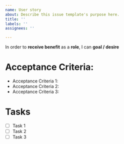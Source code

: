 ```yaml
---
name: User story
about: Describe this issue template's purpose here.
title: ''
labels: ''
assignees: ''

---
```


In order to **receive benefit** as a **role**, I can **goal / desire**

# Acceptance Criteria:

 - Acceptance Criteria 1:
 - Acceptance Criteria 2:
 - Acceptance Criteria 3:

# Tasks

- [ ] Task 1
- [ ] Task 2
- [ ] Task 3
